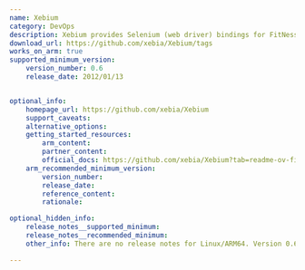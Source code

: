 ```yaml
---
name: Xebium
category: DevOps
description: Xebium provides Selenium (web driver) bindings for FitNesse with Selenium-IDE support, combining the powers of FitNesse and Selenium.
download_url: https://github.com/xebia/Xebium/tags
works_on_arm: true
supported_minimum_version:
    version_number: 0.6
    release_date: 2012/01/13


optional_info:
    homepage_url: https://github.com/xebia/Xebium
    support_caveats:
    alternative_options:
    getting_started_resources:
        arm_content:
        partner_content:
        official_docs: https://github.com/xebia/Xebium?tab=readme-ov-file#getting-started
    arm_recommended_minimum_version:
        version_number:
        release_date:
        reference_content:
        rationale:

optional_hidden_info:
    release_notes__supported_minimum:
    release_notes__recommended_minimum:
    other_info: There are no release notes for Linux/ARM64. Version 0.6 can be build from source using mvn, and application can be accesses on port 8000.

---
```

